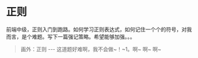 # 正则

前端中级，正则入门到跑路。如何学习正则表达式，如何记住一个个的符号，对我而言，是个难题。写下一篇强记策略。希望能够加强。。。

> 画外：正则 --- 这道题好难啊，我不会做~！~1。啊~ 啊~ 啊~